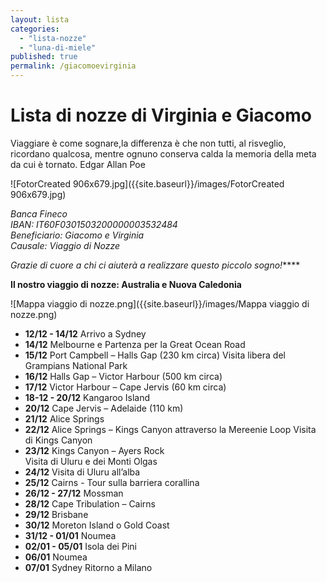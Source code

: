 ```yaml
---
layout: lista
categories: 
  - "lista-nozze"
  - "luna-di-miele"
published: true
permalink: /giacomoevirginia
---
```

# Lista di nozze di Virginia e Giacomo


<div class="citazione">
Viaggiare è come sognare,la differenza è che non tutti, al risveglio, ricordano qualcosa, mentre ognuno conserva calda la memoria della meta da cui è tornato. 
<span style="text-align:rigt">Edgar Allan Poe</span>
</div>


![FotorCreated 906x679.jpg]({{site.baseurl}}/images/FotorCreated 906x679.jpg)


<address>
Banca Fineco  <br/>
IBAN: IT60F0301503200000003532484 <br/>
Beneficiario: Giacomo e Virginia<br/>
Causale: Viaggio di Nozze<br/>
</address>

_Grazie di cuore a chi ci aiuterà a realizzare questo piccolo sogno!_****


**Il nostro viaggio di nozze: Australia e Nuova Caledonia**

![Mappa viaggio di nozze.png]({{site.baseurl}}/images/Mappa viaggio di nozze.png)




- **12/12 - 14/12** 	Arrivo a Sydney
- **14/12**			Melbourne e Partenza per la Great Ocean Road
- **15/12**			Port Campbell – Halls Gap (230 km circa) 
	Visita libera del Grampians National Park
- **16/12**			Halls Gap – Victor Harbour  (500 km circa) 
- **17/12** 		Victor Harbour – Cape Jervis (60 km circa)
- **18-12 - 20/12**	Kangaroo Island
- **20/12**			Cape Jervis – Adelaide (110 km)
- **21/12**			Alice Springs  
- **22/12**			Alice Springs – Kings Canyon attraverso la Mereenie Loop 
	Visita di Kings Canyon 
- **23/12**			Kings Canyon – Ayers Rock  
	Visita di Uluru e dei Monti Olgas 
- **24/12**			Visita di Uluru all’alba 
- **25/12** 			Cairns - Tour sulla barriera corallina  
- **26/12 - 27/12** 	Mossman 
- **28/12**			Cape Tribulation – Cairns 
- **29/12**			Brisbane 
- **30/12**			Moreton Island o Gold Coast 
- **31/12 - 01/01**	Noumea 
- **02/01 - 05/01**	Isola dei Pini
- **06/01**			Noumea
- **07/01**			Sydney
	Ritorno a Milano
